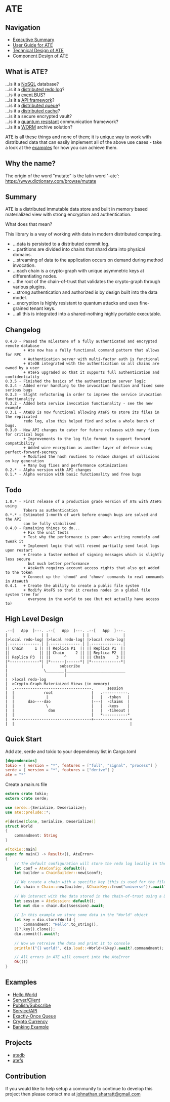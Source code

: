 ATE
===

## Navigation

- [Executive Summary](README.md)
- [User Guide for ATE](doc/guide.md)
- [Technical Design of ATE](doc/design.md)
- [Component Design of ATE](doc/components.md)

## What is ATE?

...is it a [NoSQL](https://en.wikipedia.org/wiki/NoSQL) database?  
...is it a [distributed redo log](https://en.wikipedia.org/wiki/Redo_log)?  
...is it a [event BUS](https://en.wikipedia.org/wiki/Publish%E2%80%93subscribe_pattern)?  
...is it a [API framework](https://en.wikipedia.org/wiki/Command_pattern)?  
...is it a [distributed queue](https://en.wikipedia.org/wiki/Message_queue)?  
...is it a [distributed cache](https://en.wikipedia.org/wiki/Distributed_cache)?  
...is it a secure encrypted vault?  
...is it a [quantum resistant](https://en.wikipedia.org/wiki/NIST_Post-Quantum_Cryptography_Competition) communication framework?  
...is it a [WORM](https://en.wikipedia.org/wiki/Write_once_read_many) archive solution?  
    
ATE is all these things and none of them; it is [unique way](doc/design.md) to work with distributed
data that can easily implement all of the above use cases - take a look at the [examples](#examples)
for how you can achieve them.

## Why the name?

The origin of the word "mutate" is the latin word '-ate':  
https://www.dictionary.com/browse/mutate

## Summary

ATE is a distributed immutable data store and built in memory based materialized
view with strong encryption and authentication.

What does that mean?

This library is a way of working with data in modern distributed computing.
* ...data is persisted to a distributed commit log.
* ...partitions are divided into chains that shard data into physical domains.
* ...streaming of data to the application occurs on demand during method invocation.
* ...each chain is a crypto-graph with unique asymmetric keys at differentiating nodes.
* ...the root of the chain-of-trust that validates the crypto-graph through various plugins.
* ...strong authentication and authorized is by design built into the data model.
* ...encryption is highly resistant to quantum attacks and uses fine-grained tenant keys.
* ...all this is integrated into a shared-nothing highly portable executable.

## Changelog

```
0.4.0 - Passed the milestone of a fully authenticated and encrypted remote database
        + Ate now has a fully functional command pattern that allows for RPC
        + Authentication server with multi-factor auth is functional
        + AteDB integrated with the authentication so all chains are owned by a user
        + AteFS upgraded so that it supports full authentication and confidentiality
0.3.5 - Finished the basics of the authentication server logic
0.3.4 - Added error handling to the invocation function and fixed some serious bugs
0.3.3 - Slight refactoring in order to improve the service invocation functionality
0.3.2 - Added beta service invocation functionality - see the new example
0.3.1 - AteDB is now functional allowing AteFS to store its files in the replicated
        redo log, also this helped find and solve a whole bunch of bugs.
0.3.0 - New API changes to cater for future releases with many fixes for critical bugs
        + Improvements to the log file format to support forward compatibility
        + Added wire encryption as another layer of defence using perfect-forward-secrecy
        + Modified the hash routines to reduce changes of collisions on key generation
        + Many bug fixes and performance optimizations
0.2.* - Alpha version with API changes
0.1.* - Alpha version with basic functionality and free bugs
```

## Todo

```
1.0.* - First release of a production grade version of ATE with AteFS using
        Tokera as authentication
0.*.* - Estimated 1-month of work before enough bugs are solved and the API
        can be fully stabilised
0.4.0 - Remaining things to do...
        + Fix the unit tests
        + Test why the performance is poor when writing remotely and tweak it
        + Implement logic that will resend partially send local logs upon restart
        + Create a faster method of signing messages which is slightly less secure
          but much better performance
        + AteAuth requires account access rights that also get added to the token
        + Connect up the 'chmod' and 'chown' commands to real commands in AteAuth
0.4.1   + Create the ability to create a public file system
        + Modify AteFS so that it creates nodes in a global file system tree for
          everyone in the world to see (but not actually have access to)
```

## High Level Design

    .--[   App  ]---. .--[   App  ]---. .--[   App  ]---.
    |               | |               | |               |
    |>local redo-log| |>local redo-log| |>local redo-log|
    |.-------------.| |.-------------.| |.-------------.|
    || Chain     1 || || Replica P1  || || Replica P1  ||
    ||             || || Chain     2 || || Replica P2  ||
    || Replica P3  || ||      ^      || || Chain     3 ||
    |*-------------*| |*------|------*| |*-------------*|
    |               |       subscribe                   
    |                \________|__________________________
    |                         |                          
    |  >local redo-log                                   
    |  >Crypto-Graph Materiaized View< (in memory)       
    |  .----------------------------------.      session 
    |  |             root                 |   .-----------.
    |  |              |                   |   |  -token   |
    |  |      dao----dao                  |---|  -claims  |
    |  |              \                   |   |  -keys    |
    |  |               dao                |   |  -timeout |
    |  |                                  |   *-----------*
    |  +----------------------------------+----------------+
    |  |                                                   |

## Quick Start

Add ate, serde and tokio to your dependency list in Cargo.toml

```toml
[dependencies]
tokio = { version = "*", features = ["full", "signal", "process"] }
serde = { version = "*", features = ["derive"] }
ate = "*"
```

Create a main.rs file

```rust
extern crate tokio;
extern crate serde;

use serde::{Serialize, Deserialize};
use ate::prelude::*;

#[derive(Clone, Serialize, Deserialize)]
struct World
{
    commandment: String
}

#[tokio::main]
async fn main() -> Result<(), AteError>
{
    // The default configuration will store the redo log locally in the temporary folder
    let conf = AteConfig::default();
    let builder = ChainBuilder::new(&conf);

    // We create a chain with a specific key (this is used for the file name it creates)
    let chain = Chain::new(builder, &ChainKey::from("universe")).await?;
    
    // We interact with the data stored in the chain-of-trust using a DIO
    let session = AteSession::default();
    let mut dio = chain.dio(&session).await;
    
    // In this example we store some data in the "World" object
    let key = dio.store(World {
        commandment: "Hello".to_string(),
    })?.key().clone();
    dio.commit().await?;
    
    // Now we retreive the data and print it to console
    println!("{} world!", dio.load::<World>(&key).await?.commandment);

    // All errors in ATE will convert into the AteError
    Ok(())
}
```

## Examples

- [Hello World](lib/examples/hello-world.rs)
- [Server/Client](lib/examples/server-client.rs)
- [Publish/Subscribe](lib/examples/bus-or-queue.rs)
- [Service/API](lib/examples/service-api.rs)
- [Exactly-Once Queue](lib/examples/bus-or-queue.rs)
- [Crypto Currency](lib/examples/coin.rs)
- [Banking Example](lib/examples/bank.rs)

## Projects

- [atedb](atedb/README.md)
- [atefs](atefs/README.md)

## Contribution

If you would like to help setup a community to continue to develop this project
then please contact me at [johnathan.sharratt@gmail.com](johnathan.sharratt@gmail.com)
